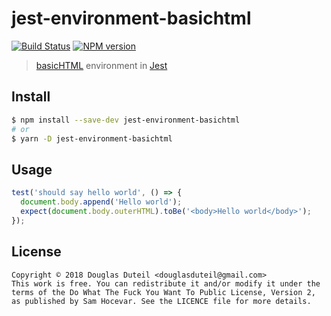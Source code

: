 # jest-environment-basichtml

[![Build Status][travis-image]][travis-url]
[![NPM version][npm-image]][npm-url]

> [basicHTML](https://github.com/WebReflection/basicHTML) environment in [Jest](https://github.com/facebook/jest)

## Install

```sh
$ npm install --save-dev jest-environment-basichtml
# or
$ yarn -D jest-environment-basichtml
```

## Usage

```js
test('should say hello world', () => {
  document.body.append('Hello world');
  expect(document.body.outerHTML).toBe('<body>Hello world</body>');
});
```

## License

    Copyright © 2018 Douglas Duteil <douglasduteil@gmail.com>
    This work is free. You can redistribute it and/or modify it under the
    terms of the Do What The Fuck You Want To Public License, Version 2,
    as published by Sam Hocevar. See the LICENCE file for more details.

[npm-url]: https://npmjs.org/package/jest-environment-basichtml
[npm-image]: http://img.shields.io/npm/v/jest-environment-basichtml.svg
[travis-url]: http://travis-ci.org/douglasduteil/jest-environment-basichtml
[travis-image]: http://travis-ci.org/douglasduteil/jest-environment-basichtml.svg?branch=master
